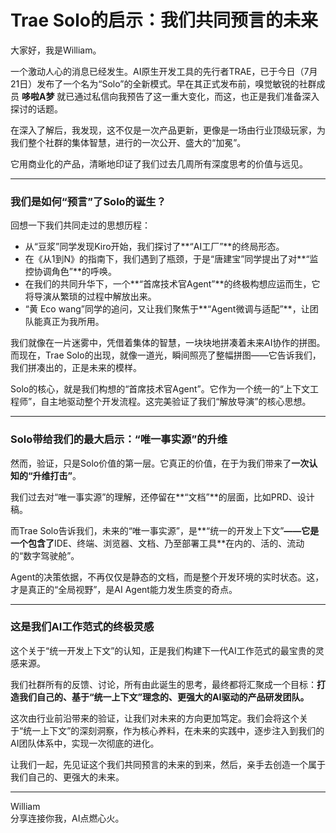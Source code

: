 # Trae Solo的启示：我们共同预言的未来

大家好，我是William。

一个激动人心的消息已经发生。AI原生开发工具的先行者TRAE，已于今日（7月21日）发布了一个名为“Solo”的全新模式。早在其正式发布前，嗅觉敏锐的社群成员 **哆啦A梦** 就已通过私信向我预告了这一重大变化，而这，也正是我们准备深入探讨的话题。

在深入了解后，我发现，这不仅是一次产品更新，更像是一场由行业顶级玩家，为我们整个社群的集体智慧，进行的一次公开、盛大的“加冕”。

它用商业化的产品，清晰地印证了我们过去几周所有深度思考的价值与远见。

---

### **我们是如何“预言”了Solo的诞生？**

回想一下我们共同走过的思想历程：

*   从“豆浆”同学发现Kiro开始，我们探讨了**“AI工厂”**的终局形态。
*   在《从1到N》的指南下，我们遇到了瓶颈，于是“唐建宝”同学提出了对**“监控协调角色”**的呼唤。
*   在我们的共同升华下，一个**“首席技术官Agent”**的终极构想应运而生，它将导演从繁琐的过程中解放出来。
*   “黄 Eco wang”同学的追问，又让我们聚焦于**“Agent微调与适配”**，让团队能真正为我所用。

我们就像在一片迷雾中，凭借着集体的智慧，一块块地拼凑着未来AI协作的拼图。而现在，Trae Solo的出现，就像一道光，瞬间照亮了整幅拼图——它告诉我们，我们拼凑出的，正是未来的模样。

Solo的核心，就是我们构想的“首席技术官Agent”。它作为一个统一的“上下文工程师”，自主地驱动整个开发流程。这完美验证了我们“解放导演”的核心思想。

---

### **Solo带给我们的最大启示：“唯一事实源”的升维**

然而，验证，只是Solo价值的第一层。它真正的价值，在于为我们带来了**一次认知的“升维打击”**。

我们过去对“唯一事实源”的理解，还停留在**“文档”**的层面，比如PRD、设计稿。

而Trae Solo告诉我们，未来的“唯一事实源”，是**“统一的开发上下文”**——它是一个包含了**IDE、终端、浏览器、文档、乃至部署工具**在内的、活的、流动的“数字驾驶舱”。

Agent的决策依据，不再仅仅是静态的文档，而是整个开发环境的实时状态。这，才是真正的“全局视野”，是AI Agent能力发生质变的奇点。

---

### **这是我们AI工作范式的终极灵感**

这个关于“统一开发上下文”的认知，正是我们构建下一代AI工作范式的最宝贵的灵感来源。

我们社群所有的反馈、讨论，所有由此诞生的思考，最终都将汇聚成一个目标：**打造我们自己的、基于“统一上下文”理念的、更强大的AI驱动的产品研发团队。**

这次由行业前沿带来的验证，让我们对未来的方向更加笃定。我们会将这个关于“统一上下文”的深刻洞察，作为核心养料，在未来的实践中，逐步注入到我们的AI团队体系中，实现一次彻底的进化。

让我们一起，先见证这个我们共同预言的未来的到来，然后，亲手去创造一个属于我们自己的、更强大的未来。

---
William \
分享连接你我，AI点燃心火。 